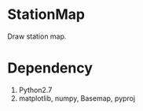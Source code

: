 # StationMap
Draw station map.

# Dependency
1. Python2.7  
2. matplotlib, numpy, Basemap, pyproj  
